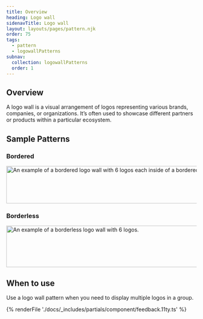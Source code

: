 ```yaml
---
title: Overview
heading: Logo wall
sidenavTitle: Logo wall
layout: layouts/pages/pattern.njk
order: 75
tags:
  - pattern
  - logowallPatterns
subnav:
  collection: logowallPatterns
  order: 1
---
```


<script type="module" data-helmet>
  import '@rhds/elements/lib/elements/rh-context-picker/rh-context-picker.js';
</script>

## Overview

A logo wall is a visual arrangement of logos representing various brands, companies, or organizations. It’s often used to showcase different partners or products within a particular ecosystem.

## Sample Patterns

<div class="grid">
  <div>
    <h3>Bordered</h3>
    <uxdot-example width-adjustment="1010px">
      <img src="./overview-sample-bordered.avif"
      alt="An example of a bordered logo wall with 6 logos each inside of a bordered container."
      width="1020"
      height="99">
    </uxdot-example>
  </div>
  <div>
    <h3>Borderless</h3>
    <uxdot-example width-adjustment="1010px">
      <img src="./overview-sample-borderless.avif"
      alt="An example of a borderless logo wall with 6 logos."
      width="1113"
      height="110">
    </uxdot-example>
  </div>
</div>

## When to use

Use a logo wall pattern when you need to display multiple logos in a group.

{% renderFile './docs/_includes/partials/component/feedback.11ty.ts' %}
